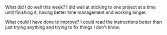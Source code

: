 What did I do well this week?
I did well at sticking to one project at a time until finishing it, having better time management and working longer.

What could I have done to improve?
I could read the instructions better than just trying anything and trying to fix things I don't know.